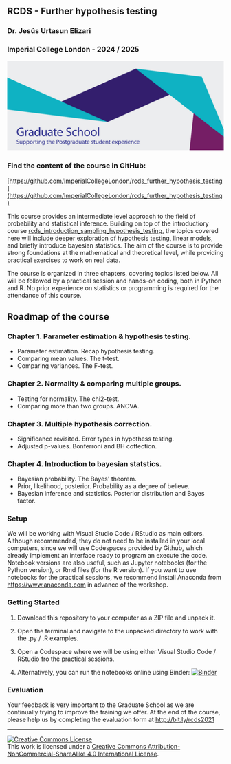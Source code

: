 ## RCDS - Further hypothesis testing

### Dr. Jesús Urtasun Elizari

### Imperial College London - 2024 / 2025

<img src="/readme_figures/grad-school-logo.png">

### Find the content of the course in GitHub:
[https://github.com/ImperialCollegeLondon/rcds_further_hypothesis_testing](https://github.com/ImperialCollegeLondon/rcds_further_hypothesis_testing)

This course provides an intermediate level approach to the field of probability and statistical inference. 
Building on top of the introductiory course [rcds_introduction_sampling_hypothesis_testing](https://github.com/ImperialCollegeLondon/rcds_introduction_sampling_hypothesis_testing/tree/main), 
the topics covered here will include deeper exploration of hypothesis testing, linear models, and briefly introduce bayesian statistics. 
The aim of the course is to provide strong foundations at the mathematical and theoretical level, while providing practical exercises to work on real data.

The course is organized in three chapters, covering topics listed below. 
All will be followed by a practical session and hands-on coding, both in Python and R. 
No prior experience on statistics or programming is required for the attendance of this course.

## Roadmap of the course

### Chapter 1. Parameter estimation & hypothesis testing.

- Parameter estimation. Recap hypothesis testing.
- Comparing mean values. The t-test.
- Comparing variances. The F-test.

### Chapter 2. Normality & comparing multiple groups.

- Testing for normality. The chi2-test.
- Comparing more than two groups. ANOVA.

### Chapter 3. Multiple hypothesis correction.

- Significance revisited. Error types in hypothess testing. 
- Adjusted p-values. Bonferroni and BH coffection.

### Chapter 4. Introduction to bayesian statstics.

- Bayesian probability. The Bayes' theorem.
- Prior, likelihood, posterior. Probability as a degree of believe.
- Bayesian inference and statistics. Posterior distribution and Bayes factor.

### Setup

We will be working with Visual Studio Code / RStudio as main editors. Although recommended, they do not need to be installed in your local computers, since we will use Codespaces provided by Github, which already implement an interface ready to program an execute the code.
Notebook versions are also useful, such as Jupyter notebooks (for the Python version), or Rmd files (for the R version). 
If you want to use notebooks for the practical sessions, we recommend install Anaconda from https://www.anaconda.com in advance of the workshop.

### Getting Started

1. Download this repository to your computer as a ZIP file and unpack it.

2. Open the terminal and navigate to the unpacked directory to work with the .py / .R examples.

3. Open a Codespace where we will be using either Visual Studio Code / RStudio fro the practical sessions.

4. Alternatively, you can run the notebooks online using Binder: 
[![Binder](https://mybinder.org/badge_logo.svg)](https://mybinder.org/v2/gh/johnpinney/sampling_and_hypothesis_testing/master?urlpath=lab)

### Evaluation

Your feedback is very important to the Graduate School as we are continually trying to improve the training we offer.
At the end of the course, please help us by completing the evaluation form at http://bit.ly/rcds2021

<hr>
<a rel="license" href="http://creativecommons.org/licenses/by-nc-sa/4.0/"><img alt="Creative Commons License" style="border-width:0" src="https://i.creativecommons.org/l/by-nc-sa/4.0/80x15.png" /></a><br />This work is licensed under a <a rel="license" href="http://creativecommons.org/licenses/by-nc-sa/4.0/">Creative Commons Attribution-NonCommercial-ShareAlike 4.0 International License</a>.
